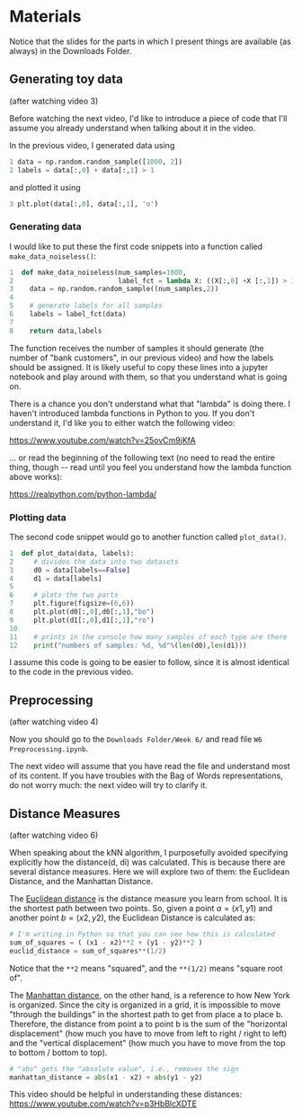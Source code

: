 Materials
=========

Notice that the slides for the parts in which I present things are available
(as always) in the Downloads Folder.




Generating toy data
-------------------

(after watching video 3)

Before watching the next video, I'd like to introduce a piece of code that I'll
assume you already understand when talking about it in the video.

In the previous video, I generated data using

```python
1 data = np.random.random_sample([1000, 2])
2 labels = data[:,0] + data[:,1] > 1
```
and plotted it using

```python
3 plt.plot(data[:,0], data[:,1], 'o')
```

### Generating data

I would like to put these the first code snippets into a function called
`make_data_noiseless()`:

```python
1  def make_data_noiseless(num_samples=1000,
2                          label_fct = lambda X: ((X[:,0] +X [:,1]) > 1)):
3    data = np.random.random_sample((num_samples,2))
4
5    # generate labels for all samples
6    labels = label_fct(data)
7
8    return data,labels
```

The function receives the number of samples it should generate (the number
of "bank customers", in our previous video) and how the labels should be
assigned. It is likely useful to copy these lines into a jupyter notebook and
play around with them, so that you understand what is going on.

There is a chance you don't understand what that "lambda" is doing there. I
haven't introduced lambda functions in Python to you. If you don't understand
it, I'd like you to either watch the following video:

https://www.youtube.com/watch?v=25ovCm9jKfA

... or read the beginning of the following text (no need to read the entire
thing, though -- read until you feel you understand how the lambda function
above works):

https://realpython.com/python-lambda/

### Plotting data

The second code snippet would go to another function called  `plot_data()`.

```python
1  def plot_data(data, labels):
2     # divides the data into two datasets
3     d0 = data[labels==False]
4     d1 = data[labels]
5
6     # plots the two parts
7     plt.figure(figsize=(6,6))
8     plt.plot(d0[:,0],d0[:,1],"bo")
9     plt.plot(d1[:,0],d1[:,1],"ro")
10
11    # prints in the console how many samples of each type are there
12    print("numbers of samples: %d, %d"%(len(d0),len(d1)))
```

I assume this code is going to be easier to follow, since it is almost identical
to the code in the previous video.



Preprocessing
-------------

(after watching video 4)

Now you should go to the `Downloads Folder/Week 6/` and read file
`W6 Preprocessing.ipynb`.

The next video will assume that you have read the file and understand most of
its content. If you have troubles with the Bag of Words representations, do not
worry much: the next video will try to clarify it.



Distance Measures
-----------------

(after watching video 6)

When speaking about the kNN algorithm, I purposefully avoided specifying
explicitly how the distance(d, di) was calculated. This is because there are
several distance measures. Here we will explore two of them: the Euclidean
Distance, and the Manhattan Distance.

 
The
[Euclidean distance](https://en.wikipedia.org/wiki/Euclidean_distance) is the
distance measure you learn from school. It is the shortest path between two
points. So, given a point $a=(x1, y1)$ and another point $b=(x2,y2)$, the
Euclidean Distance is calculated as:

```python
# I'm writing in Python so that you can see how this is calculated
sum_of_squares = ( (x1 - x2)**2 + (y1 - y2)**2 )
euclid_distance = sum_of_squares**(1/2)
```

Notice that the `**2` means "squared", and the `**(1/2)` means "square root of".


The
[Manhattan distance](https://en.wikipedia.org/wiki/Taxicab_geometry), on
the other hand, is a reference to how New York is organized. Since the city
is organized in a grid, it is impossible to move "through the buildings" in
the shortest path to get from place a to place b. Therefore, the distance from
point a to point b is the sum of the "horizontal displacement" (how much you
have to move from left to right / right to left) and the "vertical displacement"
(how much you have to move from the top to bottom / bottom to top).

```python
# "abs" gets the "absolute value", i.e., removes the sign
manhattan_distance = abs(x1 - x2) + abs(y1 - y2)
```
 

This video should be helpful in understanding these distances:
https://www.youtube.com/watch?v=p3HbBlcXDTE



